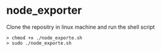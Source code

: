 # node_exporter

Clone the repositry in linux machine and run the shell script

    > chmod +x ./node_exporte.sh
    > sudo ./node_exporte.sh
